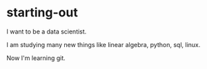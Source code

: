# starting-out

I want to be a data scientist.

I am studying many new things like linear algebra, python, sql, linux.

Now I'm learning git.
